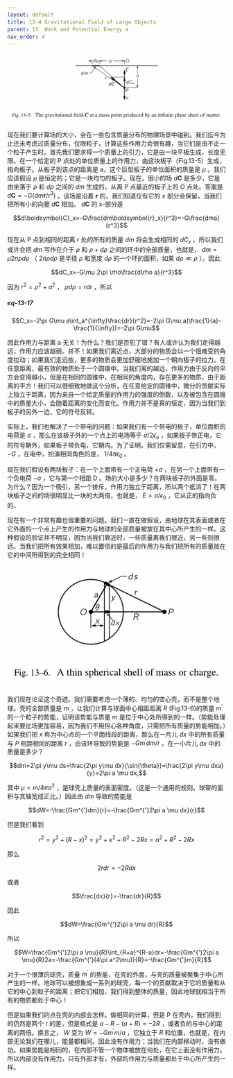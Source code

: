 ```yaml
---
layout: default
title: 13-4 Gravitational Field of Large Objects
parent: 13. Work and Potential Energy a
nav_order: 4
---
```

![由一个无限大的平板在一个质量点位处生成的引力场](/assets/volume-1/fig-13-5.png)

现在我们要计算场的大小，会在一些包含质量分布的物理场景中碰到。我们迄今为止还未考虑过质量分布，仅限粒子，计算这些作用力会很有趣，当它们是由不止一个粒子产生时。首先我们要求得一个质量上的引力，它是由一块平板生成，长度无限。在一个给定的 P 点处的单位质量上的作用力，由这块板子（Fig.13-5）生成，指向板子。从板子到该点的距离是 a，这个巨型板子的单位面积的质量是 $\mu$ 。我们应该假设 $\mu$ 是恒定的；它是一块均匀的板子。现在，很小的场 $d\boldsymbol{C}$ 是多少，它是由坐落于 $\rho$ 和 $d\rho$ 之间的 $dm$ 生成的，从离 P 点最近的板子上的 O 点处。答案是 $d\boldsymbol{C}=-G(dm\boldsymbol{r}/r^3)$ 。该场是沿着 $\boldsymbol{r}$ 的，我们知道仅有它的 x 部分会保留，当我们把所有小的向量 $d\boldsymbol{C}$ 相加。 $d\boldsymbol{C}$ 的 x-部分是

$$d\boldsymbol{C}_x=-G\frac{dm\boldsymbol{r}_x}{r^3}=-G\frac{dma}{r^3}$$

现在从 P 点到相同的距离 r 处的所有的质量 $dm$ 将会生成相同的 $dC_x$ ，所以我们或许会把 $dm$ 写作在介于 $\rho$ 和 $\rho+d\rho$ 之间的环中的全部质量，也就是， $dm=\mu2\pi\rho d\rho$ （ $2\pi\rho d\rho$ 是半径 $\rho$ 和宽度 $d\rho$ 的一个环的面积，如果 $d\rho \ll \rho$ ）。因此

$$dC_x=-G\mu 2\pi \rho\frac{d\rho a}{r^3}$$

因为 $r^2=\rho^2+a^2$ ， $\rho d\rho=r dr$ ，所以

##### eq-13-17

$$C_x=-2\pi G\mu a\int_a^{\infty}\frac{dr}{r^2}=-2\pi G\mu a(\frac{1}{a}-\frac{1}{\infty})=-2\pi G\mu$$

因此作用力与距离 a 无关！为什么？我们是否犯了错？有人或许认为我们走得越远，作用力应该越弱。并不！如果我们离近点，大部分的物质会以一个很难受的角度拉动；如果我们走远些，更多的物质会更加舒服地施加一个朝向板子的拉力。在任意距离，最有效的物质处于一个圆锥中。当我们离的越远，作用力由于反向的平方会变得越小，但是在相同的圆锥中，在相同的角度内，存在更多的物质，由于距离的平方！我们可以很细致地做这个分析，在任意给定的圆锥中，微分的贡献实际上独立于距离，因为来自一个给定质量的作用力的强度的倒数，以及被包含在圆锥中的质量大小，会随着距离的变化而变化。作用力并不是真的恒定，因为当我们到板子的另外一边，它的符号反转。

实际上，我们也解决了一个带电的问题：如果我们有一个带电的板子，单位面积的电荷是 $\sigma$ ，那么在该板子外的一个点上的电场等于 $\sigma /2\epsilon_o$ ，如果板子带正电，它的符号朝外，如果板子带负电，它朝内。为了证明，我们仅需留意，在引力中， $-G$ ，在电中，扮演相同角色的是， $1/4\pi \epsilon_0$ 。

现在我们假设有两块板子：在一个上面带有一个正电荷 $+\sigma$ ，在另一个上面带有一个负电荷 $-\sigma$ ，它与第一个相距 D 。场的大小是多少？在两块板子的外面是零。为什么？因为一个吸引，另一个排斥，作用力独立于距离，所以两个抵消了！在两块板子之间的场很明显比一块的大两倍，也就是， $E=\sigma /\epsilon_0$ ，它从正的指向负的。

现在有一个非常有趣也很重要的问题。我们一直在做假设，由地球在其表面或者在它外面的一个点上产生的作用力与地球的全部质量被放在其中心所产生的一样。这种假设的验证并不明显，因为当我们靠近时，一些质量离我们很近，另一些则很远。当我们把所有效果相加，难以置信的是最后的作用力与我们把所有的质量放在它的中间所得到的完全相同！

![某质量或电荷的一个很薄的球壳](/assets/volume-1/fig-13-6.png)

我们现在论证这个奇迹。我们需要考虑一个薄的、均匀的空心壳，而不是整个地球。壳的全部质量是 m ，让我们计算与球面中心相距距离 $R$ (Fig.13-6)的质量 $m^{'}$ 的一个粒子的势能，证明该势能与质量 $m$ 是位于中心处所得到的一样。（势能处理起来要比场更加容易，因为我们不用担心各种角度，只需把所有质量的势能相加。）如果我们把 $x$ 称为中心点的一个平面线段的距离，那么在一片儿 $dx$ 中的所有质量与 $P$ 相距相同的距离 $r$ ，由该环导致的势能是 $-Gm^{'}dm/r$ 。在一小片儿 $dx$ 中的质量是多少？

$$dm=2\pi y\mu ds=\frac{2\pi y\mu dx}{\sin{\theta}}=\frac{2\pi y\mu dxa}{y}=2\pi a \mu dx,$$

其中 $\mu=m/4\pi a^2$ ，是球壳上质量的表面密度。（这是一个通用的规则，球带的面积与其轴宽成正比。）因此由 $dm$ 导致的势能是

$$dW=-\frac{Gm^{'}dm}{r}=-\frac{Gm^{'}2\pi a \mu dx}{r}$$

但是我们看到

$$r^2=y^2+(R-x)^2=y^2+x^2+R^2-2Rx=a^2+R^2-2Rx$$

那么

$$2rdr=-2Rdx$$

或者

$$\frac{dx}{r}=-\frac{dr}{R}$$

因此

$$dW=\frac{Gm^{'}2\pi a \mu dr}{R}$$

所以

$$W=\frac{Gm^{'}2\pi a \mu}{R}\int_{R+a}^{R-a}dr=-\frac{Gm^{'}2\pi a \mu}{R}2a=-\frac{Gm^{'}(4\pi a^2\mu)}{R}=-\frac{Gm^{'}m}{R}$$

对于一个很薄的球壳，质量 $m^{'}$ 的势能，在壳的外面，与壳的质量被聚集于中心所产生的一样。地球可以被想象成一系列的球壳，每一个的贡献取决于它的质量和从它的中心到粒子的距离；把它们相加，我们得到整体的质量，因此地球就相当于所有的物质都处于中心！

但是如果我们的点在壳的内部会怎样。做相同的计算，但是 P 在壳内，我们得到的仍然是两个 r 的差，但是格式是 $a-R-(a+R)=-2R$ ，或者负的与中心的距离的两倍。换言之， $W$ 变为 $W=-Gm^{'}m/a$ ，它独立于 $R$ 和位置，也就是，在内部无论我们在哪儿，能量都相同。因此没有作用力；当我们在内部移动时，没有做功。如果势能是相同的，在内部不管一个物体被放在何处，在它上面没有作用力。所以内部没有作用力，只有外部才有，外部的作用力与质量都处于中心所产生的一样。
